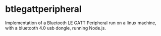 btlegattperipheral
==================

Implementation of a Bluetooth LE GATT Peripheral run on a linux machine, with a bluetooth 4.0 usb dongle, running Node.js.
